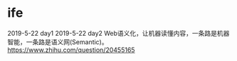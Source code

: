 # ife

2019-5-22 day1
2019-5-22 day2
Web语义化，让机器读懂内容，一条路是机器智能，一条路是语义网(Semantic)。https://www.zhihu.com/question/20455165
